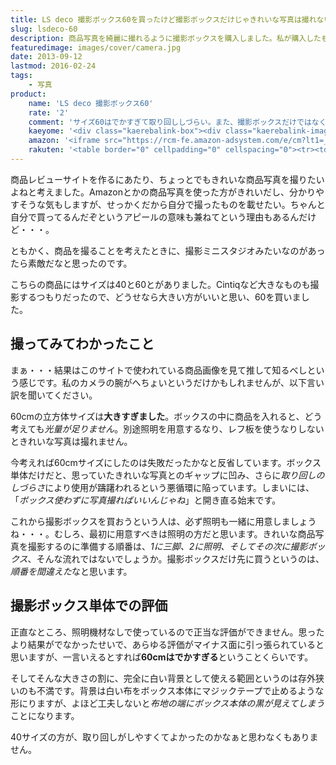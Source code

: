 ```yaml
---
title: LS deco 撮影ボックス60を買ったけど撮影ボックスだけじゃきれいな写真は撮れないよね
slug: lsdeco-60
description: 商品写真を綺麗に撮れるように撮影ボックスを購入しました。私が購入したものは60cmサイズのものですが、ちょっと大きすぎて取り回しが大変です。更に別途照明を用意しないと、光量が足りずに困ります。撮影ボックスの前に照明を準備するべきでした。
featuredimage: images/cover/camera.jpg
date: 2013-09-12
lastmod: 2016-02-24
tags: 
    - 写真
product:
    name: 'LS deco 撮影ボックス60'
    rate: '2'
    comment: 'サイズ60はでかすぎて取り回ししづらい。また、撮影ボックスだけではなく、照明も考えないとダメ。'
    kaeyome: '<div class="kaerebalink-box"><div class="kaerebalink-image"><a href="https://www.amazon.co.jp/exec/obidos/ASIN/B003BRZCU2/illusionspace-22/ref=nosim/" rel="nofollow" target="_blank"><img src="https://ecx.images-amazon.com/images/I/41TcvXu%2Bh0L._SL160_.jpg" style="border: none;" /></a></div><div class="kaerebalink-info"><div class="kaerebalink-name"><a href="https://www.amazon.co.jp/exec/obidos/ASIN/B003BRZCU2/illusionspace-22/ref=nosim/" rel="nofollow" target="_blank">LS deco 撮影ボックス60　【撮影ブース】ロールタイプ３バリエーション背景付き [エレクトロニクス]</a><div class="kaerebalink-powered-date">posted with <a href="https://kaereba.com" rel="nofollow" target="_blank">カエレバ</a></div></div><div class="kaerebalink-detail"> デジカメこむ     </div><div class="kaerebalink-link1"><div class="shoplinkamazon"><a href="https://www.amazon.co.jp/gp/search?keywords=LS%20deco%20%8EB%89e%83%7B%83b%83N%83X60&__mk_ja_JP=%83J%83%5E%83J%83i&tag=illusionspace-22" rel="nofollow" target="_blank" title="アマゾン" >Amazonで購入</a></div><div class="shoplinkrakuten"><a href="https://hb.afl.rakuten.co.jp/hgc/0e95387f.f2aef20d.0e953880.25e412bd/?pc=http%3A%2F%2Fsearch.rakuten.co.jp%2Fsearch%2Fmall%2FLS%2520deco%2520%25E6%2592%25AE%25E5%25BD%25B1%25E3%2583%259C%25E3%2583%2583%25E3%2582%25AF%25E3%2582%25B960%2F-%2Ff.1-p.1-s.1-sf.0-st.A-v.2%3Fx%3D0%26scid%3Daf_ich_link_urltxt%26m%3Dhttp%3A%2F%2Fm.rakuten.co.jp%2F" rel="nofollow" target="_blank" title="楽天市場" >楽天市場で購入</a></div></div></div><div class="booklink-footer" style="clear: left"></div></div>'
    amazon: '<iframe src="https://rcm-fe.amazon-adsystem.com/e/cm?lt1=_blank&bc1=000000&IS2=1&bg1=FFFFFF&fc1=000000&lc1=0000FF&t=illusionspace-22&o=9&p=8&l=as4&m=amazon&f=ifr&ref=ss_til&asins=B003BRZCU2" style="width:120px;height:240px;" scrolling="no" marginwidth="0" marginheight="0" frameborder="0"></iframe>'
    rakuten: '<table border="0" cellpadding="0" cellspacing="0"><tr><td valign="top"><div style="border:1px solid;margin:0px;padding:6px 0px;width:120px;text-align:center;float:left"><a href="https://hb.afl.rakuten.co.jp/hgc/11b8c062.b96355d6.11b8c063.487b9ffd/?pc=http%3a%2f%2fitem.rakuten.co.jp%2fdejicamecom%2f23186%2f%3fscid%3daf_link_tbl&m=http%3a%2f%2fm.rakuten.co.jp%2fdejicamecom%2fi%2f10000200%2f" target="_blank"><img src="https://hbb.afl.rakuten.co.jp/hgb/?pc=http%3a%2f%2fthumbnail.image.rakuten.co.jp%2f%400_mall%2fdejicamecom%2fcabinet%2f23186_l.jpg%3f_ex%3d80x80&m=http%3a%2f%2fthumbnail.image.rakuten.co.jp%2f%400_mall%2fdejicamecom%2fcabinet%2f23186_l.jpg%3f_ex%3d64x64" alt="LS_deco 撮影ボックス60 撮影ブース|撮影キット|撮影スタジオ|..." border="0" style="margin:0px;padding:0px"></a><p style="font-size:12px;line-height:1.4em;text-align:left;margin:0px;padding:2px 6px"><a href="https://hb.afl.rakuten.co.jp/hgc/11b8c062.b96355d6.11b8c063.487b9ffd/?pc=http%3a%2f%2fitem.rakuten.co.jp%2fdejicamecom%2f23186%2f%3fscid%3daf_link_tbl&m=http%3a%2f%2fm.rakuten.co.jp%2fdejicamecom%2fi%2f10000200%2f" target="_blank">LS_deco 撮影ボックス60 撮影ブース|撮影キット|撮影スタジオ|...</a></div></td></tr></table>'
---
```


商品レビューサイトを作るにあたり、ちょっとでもきれいな商品写真を撮りたいよねと考えました。Amazonとかの商品写真を使った方がきれいだし、分かりやすそうな気もしますが、せっかくだから自分で撮ったものを載せたい。ちゃんと自分で買ってるんだぞというアピールの意味も兼ねてという理由もあるんだけど・・・。

ともかく、商品を撮ることを考えたときに、撮影ミニスタジオみたいなのがあったら素敵だなと思ったのです。

こちらの商品にはサイズは40と60とがありました。Cintiqなど大きなものも撮影するつもりだったので、どうせなら大きい方がいいと思い、60を買いました。

## 撮ってみてわかったこと

まぁ・・・結果はこのサイトで使われている商品画像を見て推して知るべしという感じです。私のカメラの腕がへちょいというだけかもしれませんが、以下言い訳を聞いてください。

60cmの立方体サイズは<strong>大きすぎました</strong>。ボックスの中に商品を入れると、どう考えても<em>光量が足りません</em>。別途照明を用意するなり、レフ板を使うなりしないときれいな写真は撮れません。

今考えれば60cmサイズにしたのは失敗だったかなと反省しています。ボックス単体だけだと、思っていたきれいな写真とのギャップに凹み、さらに<em>取り回しのしづらさ</em>により使用が躊躇われるという悪循環に陥っています。しまいには、「<em>ボックス使わずに写真撮ればいいんじゃね</em>」と開き直る始末です。

これから撮影ボックスを買おうという人は、必ず照明も一緒に用意しましょうね・・・。むしろ、最初に用意すべきは照明の方だと思います。きれいな商品写真を撮影するのに準備する順番は、<em>1に三脚、2に照明、そしてその次に撮影ボックス</em>、そんな流れではないでしょうか。撮影ボックスだけ先に買うというのは、<em>順番を間違えた</em>なと思います。


## 撮影ボックス単体での評価


正直なところ、照明機材なしで使っているので正当な評価ができません。思ったより結果がでなかったせいで、あらゆる評価がマイナス面に引っ張られていると思いますが、一言いえるとすれば<strong>60cmはでかすぎる</strong>ということくらいです。

そしてそんな大きさの割に、完全に白い背景として使える範囲というのは存外狭いのも不満です。背景は白い布をボックス本体にマジックテープで止めるような形にりますが、よほど工夫しないと<em>布地の端にボックス本体の黒が見えてしまう</em>ことになります。

40サイズの方が、取り回しがしやすくてよかったのかなぁと思わなくもありません。

